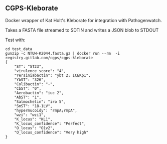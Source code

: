 CGPS-Kleborate
--------------

Docker wrapper of Kat Holt's Kleborate for integration with Pathogenwatch.

Takes a FASTA file streamed to SDTIN and writes a JSON blob to STDOUT

Test with:
```
cd test_data
gunzip -c NTUH-K2044.fasta.gz | docker run --rm  -i registry.gitlab.com/cgps/cgps-kleborate
{
    "ST": "ST23",
    "virulence_score": "4",
    "Yersiniabactin": "ybt 2; ICEKp1",
    "YbST": "326",
    "Colibactin": "-",
    "CbST": "0",
    "Aerobactin": "iuc 2",
    "AbST": "1",
    "Salmochelin": "iro 5",
    "SmST": "18-1LV",
    "hypermucoidy": "rmpA;rmpA",
    "wzi": "wzi1",
    "K_locus": "KL1",
    "K_locus_confidence": "Perfect",
    "O_locus": "O1v2",
    "O_locus_confidence": "Very high"
}
```